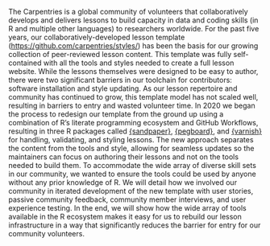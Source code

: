 The Carpentries is a global community of volunteers that collaboratively
develops and delivers lessons to build capacity in data and coding skills (in R
and multiple other languages) to researchers worldwide. For the past five
years, our collaboratively-developed lesson template
(https://github.com/carpentries/styles/) has been the basis for our growing
collection of peer-reviewed lesson content. This template was fully
self-contained with all the tools and styles needed to create a full lesson
website. While the lessons themselves were designed to be easy to author, there
were two significant barriers in our toolchain for contributors: software
installation and style updating. As our lesson repertoire and community has
continued to grow, this template model has not scaled well, resulting in
barriers to entry and wasted volunteer time. In 2020 we began the process to
redesign our template from the ground up using a combination of R’s literate
programming ecosystem and GitHub Workflows, resulting in three R packages
called [{sandpaper}], [{pegboard}], and [{varnish}] for handling, validating,
and styling lessons. The new approach separates the content from the tools and
style, allowing for seamless updates so the maintainers can focus on authoring
their lessons and not on the tools needed to build them. To accommodate the
wide array of diverse skill sets in our community, we wanted to ensure the
tools could be used by anyone without any prior knowledge of R. We will detail
how we involved our community in iterated development of the new template with
user stories, passive community feedback, community member interviews, and user
experience testing. In the end, we will show how the wide array of tools
available in the R ecosystem makes it easy for us to rebuild our lesson
infrastructure in a way that significantly reduces the barrier for entry for
our community volunteers.

[{sandpaper}]: https://carpentries.github.io/sandpaper
[{pegboard}]: https://carpentries.github.io/pegboard
[{varnish}]: https://github.com/carpentries/varnish
